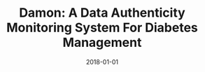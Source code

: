 ---
title: "Damon: A Data Authenticity Monitoring System For Diabetes Management"
date: 2018-01-01
venue: "2018 IEEE/ACM Third International Conference on Internet-of-Things Design and Implementation, IoTDI 2018, Orlando, FL, USA, April 17-20, 2018"
paperurl: https://doi.org/10.1109/IoTDI.2018.00013
authors: "William Young, John Corbett, Matthew S Gerber, Stephen Patek and Lu Feng"
---